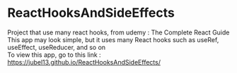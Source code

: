 # ReactHooksAndSideEffects
Project that use many react hooks, from udemy : The Complete React Guide<br>
This app may look simple, but it uses many React hooks such as useRef, useEffect, useReducer, and so on <br>
To view this app, go to this link : https://jubel13.github.io/ReactHooksAndSideEffects/
